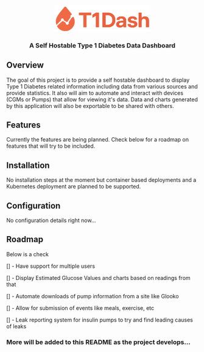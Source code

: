 <div align="center">
    <img src="internal/templates/web/static/logo.png" alt="Logo" width="50%" height="50%"/>
    <h3>A Self Hostable Type 1 Diabetes Data Dashboard</h3>
</div>

## Overview

The goal of this project is to provide a self hostable dashboard to display Type 1 Diabetes related information including data from various sources and provide statistics. It also will aim to automate and interact with devices (CGMs or Pumps) that allow for viewing it's data. Data and charts generated by this application will also be exportable to be shared with others.

## Features

Currently the features are being planned. Check below for a roadmap on features that will try to be included.

## Installation

No installation steps at the moment but container based deployments and a Kubernetes deployment are planned to be supported.

## Configuration

No configuration details right now...

## Roadmap

Below is a check 

[] - Have support for multiple users

[] - Display Estimated Glucose Values and charts based on readings from that

[] - Automate downloads of pump information from a site like Glooko

[] - Allow for submission of events like meals, exercise, etc

[] - Leak reporting system for insulin pumps to try and find leading causes of leaks

### More will be added to this README as the project develops...